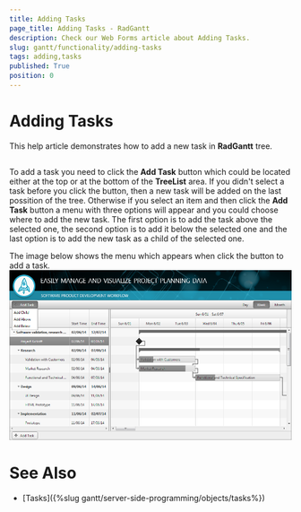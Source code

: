 ```yaml
---
title: Adding Tasks
page_title: Adding Tasks - RadGantt
description: Check our Web Forms article about Adding Tasks.
slug: gantt/functionality/adding-tasks
tags: adding,tasks
published: True
position: 0
---
```


# Adding Tasks



This help article demonstrates how to add a new task in **RadGantt** tree.

## 

To add a task you need to click the **Add Task** button which could be located either at the top or at the bottom of the **TreeList** area. If you didn't select a task before you click the button, then a new task will be added on the last possition of the tree. Otherwise if you select an item and then click the **Add Task** button a menu with three options will appear and you could choose where to add the new task. The first option is to add the task above the selected one, the second option is to add it below the selected one and the last option is to add the new task as a child of the selected one.

The image below shows the menu which appears when click the button to add a task.![gantt-functionality-adding-tasks-1](images/gantt-functionality-adding-tasks-1.png)

# See Also

 * [Tasks]({%slug gantt/server-side-programming/objects/tasks%})
